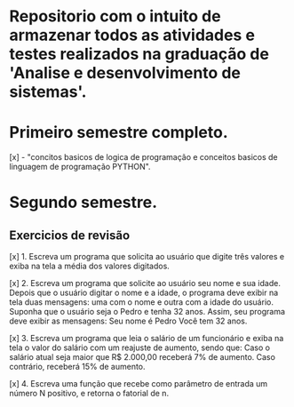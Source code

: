 # Repositorio com o intuito de armazenar todos as atividades e testes realizados na graduação de 'Analise e desenvolvimento de sistemas'.

 # Primeiro semestre completo.

 [x] - "concitos basicos de logica de programação e conceitos basicos de linguagem de programação PYTHON".

# Segundo semestre.

##  Exercicios de revisão 

[x] 1. Escreva um programa que solicita ao usuário que digite três valores e exiba na tela a média dos valores digitados.    

[x] 2. Escreva um programa que solicite ao usuário seu nome e sua idade. Depois que o usuário digitar o nome e a idade, o programa deve exibir na tela duas mensagens: uma com o nome e outra com a idade do usuário. Suponha que o usuário seja o Pedro e tenha 32 anos. Assim, seu programa deve exibir as mensagens: 
Seu nome é Pedro
Você tem 32 anos.

[x] 3. Escreva um programa que leia o salário de um funcionário  e exiba na tela o valor do salário com um reajuste de aumento, sendo que:
Caso o salário atual seja maior que R$ 2.000,00 receberá 7% de aumento.
Caso contrário, receberá 15% de aumento.

[x] 4. Escreva uma função que recebe como parâmetro de entrada um número N positivo, e retorna o fatorial de n.